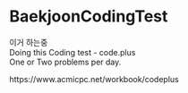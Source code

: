 # BaekjoonCodingTest

<p>이거 하는중<br>
Doing this Coding test - code.plus<br>
One or Two problems per day. 
</p>

<link>https://www.acmicpc.net/workbook/codeplus</link>
